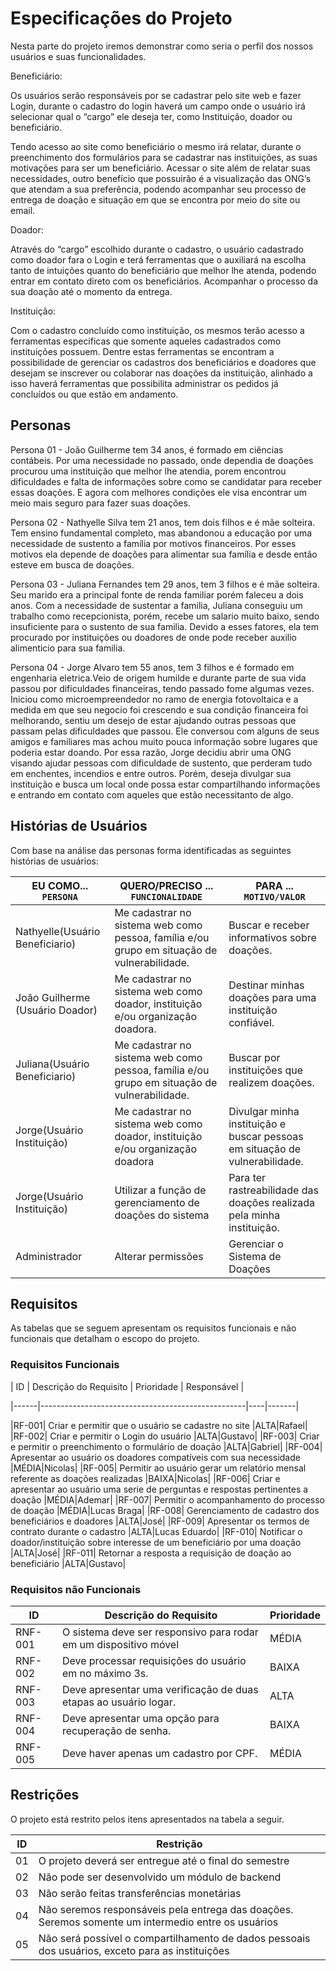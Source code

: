 # Especificações do Projeto

Nesta parte do projeto iremos demonstrar como seria o perfil dos nossos usuários e suas funcionalidades.  

Beneficiário: 

Os usuários serão responsáveis por se cadastrar pelo site web e fazer Login, durante o cadastro do login haverá um campo onde o usuário irá selecionar qual o “cargo” ele deseja ter, como Instituição, doador ou beneficiário.  

Tendo acesso ao site como beneficiário o mesmo irá relatar, durante o preenchimento dos formulários para se cadastrar nas instituições, as suas motivações para ser um beneficiário. Acessar o site além de relatar suas necessidades, outro benefício que possuirão é a visualização das ONG’s que atendam a sua preferência, podendo acompanhar seu processo de entrega de doação e situação em que se encontra por meio do site ou email.  

Doador: 

Através do “cargo” escolhido durante o cadastro, o usuário cadastrado como doador fara o Login e terá ferramentas que o auxiliará na escolha tanto de intuições quanto do beneficiário que melhor lhe atenda, podendo entrar em contato direto com os beneficiários. Acompanhar o processo da sua doação até o momento da entrega. 

Instituição: 

Com o cadastro concluído como instituição, os mesmos terão acesso a ferramentas especificas que somente aqueles cadastrados como instituições possuem. Dentre estas ferramentas se encontram a possibilidade de gerenciar os cadastros dos beneficiários e doadores que desejam se inscrever ou colaborar nas doações da instituição, alinhado a isso haverá ferramentas que possibilita administrar os pedidos já concluídos ou que estão em andamento.

## Personas

Persona 01 - João Guilherme tem 34 anos, é formado em ciências contábeis. Por uma necessidade no passado, onde dependia de doações procurou uma instituição que melhor lhe atendia, porem encontrou dificuldades e falta de informações sobre como se candidatar para receber essas doações. E agora com melhores condições ele visa encontrar um meio mais seguro para fazer suas doações. 

Persona 02 - Nathyelle Silva tem 21 anos, tem dois filhos e é mãe solteira. Tem ensino fundamental completo, mas abandonou a educação por uma necessidade de sustento a família por motivos financeiros. Por esses motivos ela depende de doações para alimentar sua família e desde então esteve em busca de doações.

Persona 03 - Juliana Fernandes tem 29 anos, tem 3 filhos e é mãe solteira. Seu marido era a principal fonte de renda familiar porém faleceu a dois anos. Com a necessidade de sustentar a familia, Juliana conseguiu um trabalho como recepcionista, porém, recebe um salario muito baixo, sendo insuficiente para o sustento de sua familia. Devido a esses fatores, ela tem procurado por instituições ou doadores de onde pode receber auxilio alimenticio para sua familia.

Persona 04 - Jorge Alvaro tem 55 anos, tem 3 filhos e é formado em engenharia eletrica.Veio de origem humilde e durante parte de sua vida passou por dificuldades financeiras, tendo passado fome algumas vezes. Iniciou como microempreendedor no ramo de energia fotovoltaica e a medida em que seu negocio foi crescendo e sua condição financeira foi melhorando, sentiu um desejo de estar ajudando outras pessoas que passam pelas dificuldades que passou. Ele conversou com alguns de seus amigos e familiares mas achou muito pouca informação sobre lugares que poderia estar doando. Por essa razão, Jorge decidiu abrir uma ONG visando ajudar pessoas com dificuldade de sustento, que perderam tudo em enchentes, incendios e entre outros. Porém, deseja divulgar sua instituição e busca um local onde possa estar compartilhando informações e entrando em contato com aqueles que estão necessitanto de algo.

## Histórias de Usuários

Com base na análise das personas forma identificadas as seguintes histórias de usuários:

|EU COMO... `PERSONA`| QUERO/PRECISO ... `FUNCIONALIDADE` |PARA ... `MOTIVO/VALOR`                 |
|--------------------|------------------------------------|----------------------------------------|
|Nathyelle(Usuário Beneficiario)|Me cadastrar no sistema web como pessoa, família e/ou grupo em situação de vulnerabilidade.| Buscar e receber informativos sobre doações.|
|João Guilherme (Usuário Doador) |Me cadastrar no sistema web como doador, instituição e/ou organização doadora. | Destinar minhas doações para uma instituição confiável.|
|Juliana(Usuário Beneficiario)|Me cadastrar no sistema web como pessoa, família e/ou grupo em situação de vulnerabilidade. | Buscar por instituições que realizem doações.|
|Jorge(Usuário Instituição)|Me cadastrar no sistema web como doador, instituição e/ou organização doadora| Divulgar minha instituição e buscar pessoas em situação de vulnerabilidade.|
|Jorge(Usuário Instituição)|Utilizar a função de gerenciamento de doações do sistema | Para ter rastreabilidade das doações realizada pela minha instituição.| 
|Administrador       |Alterar permissões                   |Gerenciar o Sistema de Doações           |


## Requisitos

As tabelas que se seguem apresentam os requisitos funcionais e não funcionais que detalham o escopo do projeto.

### Requisitos Funcionais

|   ID   | Descrição do Requisito  | Prioridade | Responsável | 

|------|---------------------------------------------------|----|-------| 

|RF-001| Criar e permitir que o usuário se cadastre no site |ALTA|Rafael| 
|RF-002| Criar e permitir o Login do usuário |ALTA|Gustavo| 
|RF-003| Criar e permitir o preenchimento o formulário de doação |ALTA|Gabriel| 
|RF-004| Apresentar ao usuário os doadores compatíveis com sua necessidade |MÉDIA|Nicolas| 
|RF-005| Permitir ao usuário gerar um relatório mensal referente as doações realizadas |BAIXA|Nicolas| 
|RF-006| Criar e apresentar ao usuário uma serie de perguntas e respostas pertinentes a doação |MÉDIA|Ademar| 
|RF-007| Permitir o acompanhamento do processo de doação |MÉDIA|Lucas Braga| 
|RF-008| Gerenciamento de cadastro dos beneficiários e doadores |ALTA|José| 
|RF-009| Apresentar os termos de contrato durante o cadastro |ALTA|Lucas Eduardo| 
|RF-010| Notificar o doador/instituição sobre interesse de um beneficiário por uma doação |ALTA|José| 
|RF-011| Retornar a resposta a requisição de doação ao beneficiário |ALTA|Gustavo| 
 
### Requisitos não Funcionais

|ID     | Descrição do Requisito  |Prioridade |
|-------|-------------------------|----|
|RNF-001| O sistema deve ser responsivo para rodar em um dispositivo móvel | MÉDIA |
|RNF-002| Deve processar requisições do usuário em no máximo 3s. | BAIXA |
|RNF-003| Deve apresentar uma verificação de duas etapas ao usuário logar. | ALTA |
|RNF-004| Deve apresentar uma opção para recuperação de senha. | BAIXA |
|RNF-005| Deve haver apenas um cadastro por CPF. |MÉDIA|

## Restrições

O projeto está restrito pelos itens apresentados na tabela a seguir.

|ID| Restrição                                             |
|--|-------------------------------------------------------|
|01| O projeto deverá ser entregue até o final do semestre |
|02| Não pode ser desenvolvido um módulo de backend        |
|03| Não serão feitas transferências monetárias            |
|04| Não seremos responsáveis pela entrega das doações. Seremos somente um intermedio entre os usuários|
|05| Não será possível o compartilhamento de dados pessoais dos usuários, exceto para as instituições|


